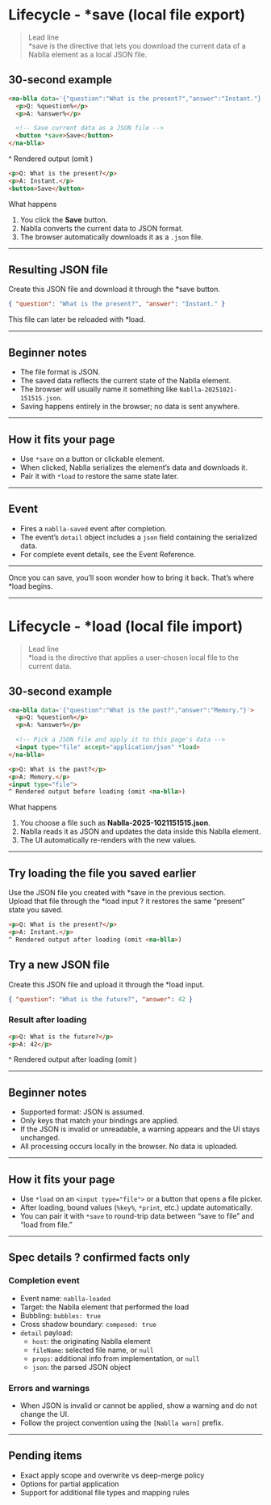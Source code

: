 # Lifecycle - *save (local file export)

> Lead line  
> *save is the directive that lets you download the current data of a Nablla element as a local JSON file.

## 30-second example
```html
<na-blla data='{"question":"What is the present?","answer":"Instant."}'>
  <p>Q: %question%</p>
  <p>A: %answer%</p>

  <!-- Save current data as a JSON file -->
  <button *save>Save</button>
</na-blla>
```
^ Rendered output (omit <na-blla>)
```html
<p>Q: What is the present?</p>
<p>A: Instant.</p>
<button>Save</button>
```

What happens  
1. You click the **Save** button.  
2. Nablla converts the current data to JSON format.  
3. The browser automatically downloads it as a `.json` file.

---

## Resulting JSON file
Create this JSON file and download it through the *save button.
```json
{ "question": "What is the present?", "answer": "Instant." }
```

This file can later be reloaded with *load.

---

## Beginner notes
- The file format is JSON.  
- The saved data reflects the current state of the Nablla element.  
- The browser will usually name it something like `Nablla-20251021-151515.json`.  
- Saving happens entirely in the browser; no data is sent anywhere.  

---

## How it fits your page
- Use `*save` on a button or clickable element.  
- When clicked, Nablla serializes the element’s data and downloads it.  
- Pair it with `*load` to restore the same state later.  

---

## Event
- Fires a `nablla-saved` event after completion.  
- The event’s `detail` object includes a `json` field containing the serialized data.
- For complete event details, see the Event Reference.  

---

Once you can save, you’ll soon wonder how to bring it back.
That’s where *load begins.

---

# Lifecycle - *load (local file import)

> Lead line  
> *load is the directive that applies a user-chosen local file to the current data.

## 30-second example
```html
<na-blla data='{"question":"What is the past?","answer":"Memory."}'>
  <p>Q: %question%</p>
  <p>A: %answer%</p>

  <!-- Pick a JSON file and apply it to this page's data -->
  <input type="file" accept="application/json" *load>
</na-blla>

<p>Q: What is the past?</p>
<p>A: Memory.</p>
<input type="file">
^ Rendered output before loading (omit <na-blla>)
```

What happens  
1. You choose a file such as **Nablla-2025-1021151515.json**.  
2. Nablla reads it as JSON and updates the data inside this Nablla element.  
3. The UI automatically re-renders with the new values.

---

## Try loading the file you saved earlier
Use the JSON file you created with *save in the previous section.  
Upload that file through the *load input ? it restores the same “present” state you saved.

```html
<p>Q: What is the present?</p>
<p>A: Instant.</p>
^ Rendered output after loading (omit <na-blla>)
```

## Try a new JSON file
Create this JSON file and upload it through the *load input.  
```json
{ "question": "What is the future?", "answer": 42 }
```

### Result after loading
```html
<p>Q: What is the future?</p>
<p>A: 42</p>
```
^ Rendered output after loading (omit <na-blla>)

---

## Beginner notes
- Supported format: JSON is assumed.  
- Only keys that match your bindings are applied.  
- If the JSON is invalid or unreadable, a warning appears and the UI stays unchanged.  
- All processing occurs locally in the browser. No data is uploaded.

---

## How it fits your page
- Use `*load` on an `<input type="file">` or a button that opens a file picker.  
- After loading, bound values (`%key%`, `*print`, etc.) update automatically.  
- You can pair it with `*save` to round-trip data between “save to file” and “load from file.”

---

## Spec details ? confirmed facts only
### Completion event
- Event name: `nablla-loaded`  
- Target: the Nablla element that performed the load  
- Bubbling: `bubbles: true`  
- Cross shadow boundary: `composed: true`  
- `detail` payload:
  - `host`: the originating Nablla element  
  - `fileName`: selected file name, or `null`  
  - `props`: additional info from implementation, or `null`  
  - `json`: the parsed JSON object

### Errors and warnings
- When JSON is invalid or cannot be applied, show a warning and do not change the UI.  
- Follow the project convention using the `[Nablla warn]` prefix.

---

## Pending items
- Exact apply scope and overwrite vs deep-merge policy  
- Options for partial application  
- Support for additional file types and mapping rules

